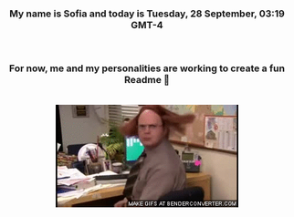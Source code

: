 


<div align="center">
<h3 >My name is Sofia and today is Tuesday, 28 September, 03:19 GMT-4</h3><br>
<h3 >For now, me and my personalities are working to create a fun Readme 👋
</h3><br>
<img src='img/dwight.gif' alt='working...'/>
</div>
